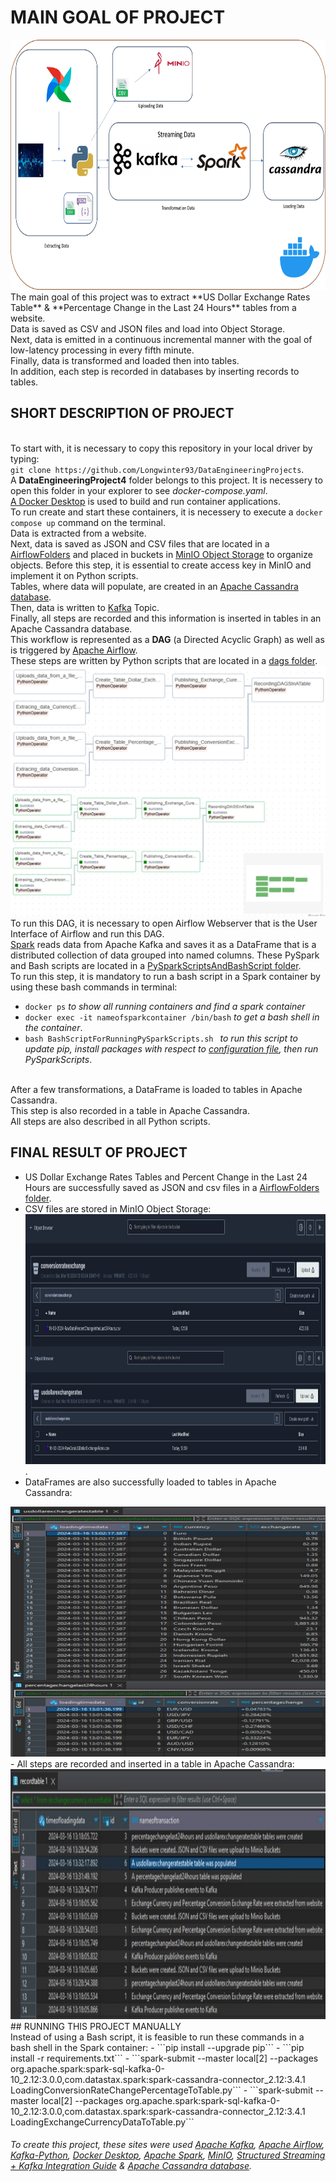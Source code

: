 # MAIN GOAL OF PROJECT
<img src="https://github.com/Longwinter93/DataEngineeringProjects/blob/main/DataEngineeringProject4/Architecture.jpg" width="1000" height="400">
The main goal of this project was to extract **US Dollar Exchange Rates Table** & **Percentage Change in the Last 24 Hours** tables from a website. <br />Data is saved as CSV and JSON files and load into Object Storage. <br />Next, data is emitted in a continuous incremental manner with the goal of low-latency processing in every fifth minute.
<br />Finally, data is transformed and loaded then into tables. <br />In addition, each step is recorded in databases by inserting records to tables.

## SHORT DESCRIPTION OF PROJECT
<br /> To start with, it is necessary to copy this repository in your local driver by typing:
<br /> ```git clone https://github.com/Longwinter93/DataEngineeringProjects```. 
<br /> A **DataEngineeringProject4** folder belongs to this project. It is necessery to open this folder in your explorer to see _docker-compose.yaml_.
<br /> [A Docker Desktop](https://www.docker.com/products/docker-desktop/) is used to build and run container applications.
<br /> To run create and start these containers, it is necessery to execute a `docker compose up` command on the terminal.
<br />Data is extracted from a website. <br />Next, data is saved as JSON and CSV files that are located in a [AirflowFolders](https://github.com/Longwinter93/DataEngineeringProjects/tree/main/DataEngineeringProject4/AirflowFolders) and placed in buckets in [MinIO Object Storage](https://min.io/) to organize objects. Before this step, it is essential to create access key in MinIO and implement it on Python scripts.<br />Tables, where data will populate, are created in an [Apache Cassandra database](https://cassandra.apache.org/_/index.html).
<br />Then, data is written to [Kafka](https://kafka.apache.org/) Topic. <br />Finally, all steps are recorded and this information is inserted in tables in an Apache Cassandra database. <br />This workflow is represented as a **DAG** (a Directed Acyclic Graph) as well as is triggered by [Apache Airflow](https://airflow.apache.org/). <br />These steps are written by Python scripts that are located in a [dags folder](https://github.com/Longwinter93/DataEngineeringProjects/tree/main/DataEngineeringProject4/dags). 
<img src="https://github.com/Longwinter93/DataEngineeringProjects/blob/main/DataEngineeringProject4/ApacheAirflowDAG.jpg" width="600" height="400">
<br /> To run this DAG, it is necessary to open Airflow Webserver that is the User Interface of Airflow and run this DAG.
<br />[Spark](https://spark.apache.org/) reads data from Apache Kafka and saves it as a DataFrame that is a distributed collection of data grouped into named columns. These PySpark and Bash scripts are located in a [PySparkScriptsAndBashScript folder](https://github.com/Longwinter93/DataEngineeringProjects/tree/main/DataEngineeringProject4/PySparkScriptsAndBashScript). 
<br />To run this step, it is mandatory to run a bash script in a Spark container by using these bash commands in terminal:
- ```docker ps``` _to show all running containers and find a spark container_
- ```docker exec -it nameofsparkcontainer /bin/bash``` _to get a bash shell in the container_.
- ```bash BashScriptForRunningPySparkScripts.sh ``` _to run this script to update pip, install packages with respect to [configuration file](https://github.com/Longwinter93/DataEngineeringProjects/blob/main/DataEngineeringProject4/requirements.txt), then run PySparkScripts_.

<br />After a few transformations, a DataFrame is loaded to tables in Apache Cassandra.
<br />This step is also recorded in a table in Apache Cassandra.
<br />All steps are also described in all Python scripts.

## FINAL RESULT OF PROJECT
- US Dollar Exchange Rates Tables and Percent Change in the Last 24 Hours are successfully saved as JSON and csv files in a [AirflowFolders folder](https://github.com/Longwinter93/DataEngineeringProjects/tree/main/DataEngineeringProject4/AirflowFolders).
- CSV files are stored in MinIO Object Storage:
<img src="https://github.com/Longwinter93/DataEngineeringProjects/blob/main/DataEngineeringProject4/MinIOObjectStorage.jpg" width="600" height="400">.
- DataFrames are also successfully loaded to tables in Apache Cassandra:
<img src="https://github.com/Longwinter93/DataEngineeringProjects/blob/main/DataEngineeringProject4/ExchangeCurrencyTables.jpg" width="600" height="400">
- All steps are recorded and inserted in a table in Apache Cassandra:
<img src="https://github.com/Longwinter93/DataEngineeringProjects/blob/main/DataEngineeringProject4/RecordTables.jpg" width="600" height="400">
## RUNNING THIS PROJECT MANUALLY
<br />Instead of using a Bash script, it is feasible to run these commands in a bash shell in the Spark container:
- ```pip install --upgrade pip```
- ```pip install -r requirements.txt```
- ```spark-submit --master local[2] --packages org.apache.spark:spark-sql-kafka-0-10_2.12:3.0.0,com.datastax.spark:spark-cassandra-connector_2.12:3.4.1 LoadingConversionRateChangePercentageToTable.py```
- ```spark-submit --master local[2] --packages org.apache.spark:spark-sql-kafka-0-10_2.12:3.0.0,com.datastax.spark:spark-cassandra-connector_2.12:3.4.1 LoadingExchangeCurrencyDataToTable.py```

###### To create this project, these sites were used [Apache Kafka](https://kafka.apache.org/), [Apache Airflow](https://airflow.apache.org/), [Kafka-Python](https://kafka-python.readthedocs.io/en/master/), [Docker Desktop](https://www.docker.com/products/docker-desktop/),  [Apache Spark](https://spark.apache.org/), [MinIO](https://min.io/), [Structured Streaming + Kafka Integration Guide](https://spark.apache.org/docs/latest/structured-streaming-kafka-integration.html) & [Apache Cassandra database](https://cassandra.apache.org/_/index.html).
